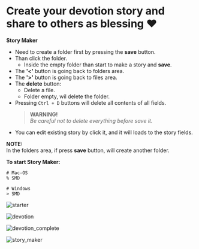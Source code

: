 # Create your devotion story and share to others as blessing ❤️

**Story Maker**  

* Need to create a folder first by pressing the **save** button.
* Than click the folder.
  * Inside the empty folder than start to make a story and **save**.
* The **'<'** button is going back to folders area.
* The **'>'** button is going back to files area.
* The **delete** button:
  * Delete a file.
  * Folder empty, wil delete the folder.
* Pressing ```Ctrl + D``` buttons will delete all contents of all fields.  
  > **WARNING!**  
  _Be careful not to delete everything before save it._
* You can edit existing story by click it, and it will loads to the story fields.

**NOTE:**  
In the folders area, if press **save** button, will create another folder.

**To start Story Maker:**

  ```Terminal
  # Mac-OS
  % SMD 

  # Windows
  > SMD
  ```

![starter](pictures/starter.png)

![devotion](pictures/devotion.png)

![devotion_complete](pictures/devotion_complete.png)

![story_maker](pictures/story_maker.png)

